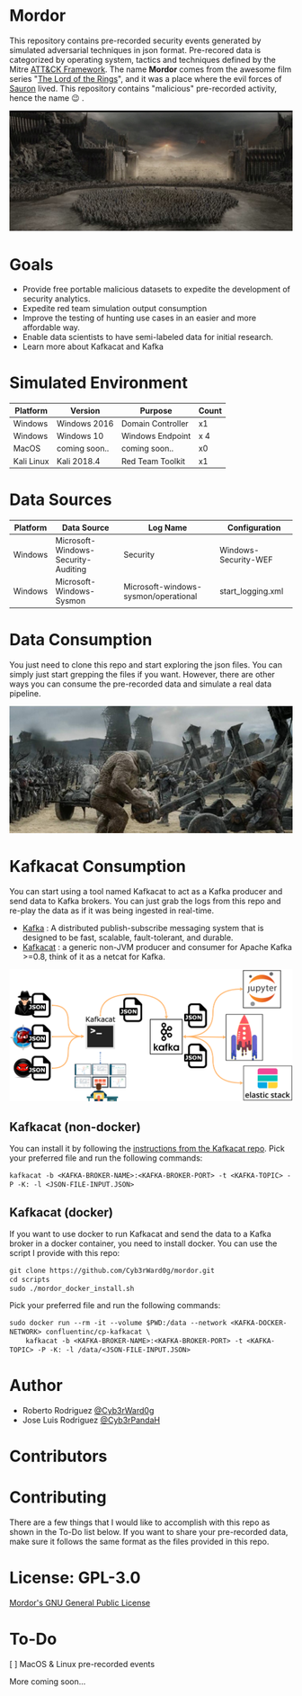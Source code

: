 # Mordor

This repository contains pre-recorded security events generated by simulated adversarial techniques in json format. Pre-recored data is categorized by operating system, tactics and techniques defined by the Mitre [ATT&CK Framework](https://attack.mitre.org/wiki/Main_Page). The name **Mordor** comes from the awesome film series "[The Lord of the Rings](https://en.wikipedia.org/wiki/The_Lord_of_the_Rings_(film_series))", and it was a place where the evil forces of [Sauron](https://en.wikipedia.org/wiki/Sauron) lived. This repository contains "malicious" pre-recorded activity, hence the name :wink: .

![alt text](resources/images/mordor-gate-main.jpg "Catapult")

# Goals

* Provide free portable malicious datasets to expedite the development of security analytics.
* Expedite red team simulation output consumption
* Improve the testing of hunting use cases in an easier and more affordable way.
* Enable data scientists to have semi-labeled data for initial research.
* Learn more about Kafkacat and Kafka

# Simulated Environment

| Platform | Version | Purpose | Count |
|---------|---------|---------|---------|
| Windows | Windows 2016 | Domain Controller | x1 |
| Windows | Windows 10 | Windows Endpoint | x 4 |
| MacOS | coming soon.. | coming soon.. | x0 |
| Kali Linux | Kali 2018.4 | Red Team Toolkit | x1 |

# Data Sources

| Platform | Data Source | Log Name | Configuration |
|---------|---------|---------|---------|
| Windows | Microsoft-Windows-Security-Auditing | Security | Windows-Security-WEF |
| Windows | Microsoft-Windows-Sysmon | Microsoft-windows-sysmon/operational | start_logging.xml |

# Data Consumption

You just need to clone this repo and start exploring the json files. You can simply just start grepping the files if you want. However, there are other ways you can consume the pre-recorded data and simulate a real data pipeline.

![alt text](resources/images/catapult-main-image.png "Catapult")

# Kafkacat Consumption

You can start using a tool named Kafkacat to act as a Kafka producer and send data to Kafka brokers. You can just grab the logs from this repo and re-play the data as if it was being ingested in real-time.

* [Kafka](http://kafka.apache.org/) : A distributed publish-subscribe messaging system that is designed to be fast, scalable, fault-tolerant, and durable.
* [Kafkacat](https://github.com/edenhill/kafkacat) : a generic non-JVM producer and consumer for Apache Kafka >=0.8, think of it as a netcat for Kafka.

![alt text](resources/images/kafka-kafkacat.png "Kafkacat Infrastructure")

## Kafkacat (non-docker)

You can install it by following the [instructions from the Kafkacat repo](https://github.com/edenhill/kafkacat#install). Pick your preferred file and run the following commands:

```
kafkacat -b <KAFKA-BROKER-NAME>:<KAFKA-BROKER-PORT> -t <KAFKA-TOPIC> -P -K: -l <JSON-FILE-INPUT.JSON>
```
## Kafkacat (docker)

If you want to use docker to run Kafkacat and send the data to a Kafka broker in a docker container, you need to install docker. You can use the script I provide with this repo:

```
git clone https://github.com/Cyb3rWard0g/mordor.git
cd scripts
sudo ./mordor_docker_install.sh
```

Pick your preferred file and run the following commands:

```
sudo docker run --rm -it --volume $PWD:/data --network <KAFKA-DOCKER-NETWORK> confluentinc/cp-kafkacat \
    kafkacat -b <KAFKA-BROKER-NAME>:<KAFKA-BROKER-PORT> -t <KAFKA-TOPIC> -P -K: -l /data/<JSON-FILE-INPUT.JSON>
```

# Author

* Roberto Rodriguez [@Cyb3rWard0g](https://twitter.com/Cyb3rWard0g)
* Jose Luis Rodriguez [@Cyb3rPandaH](https://twitter.com/Cyb3rPandaH)

# Contributors

# Contributing

There are a few things that I would like to accomplish with this repo as shown in the To-Do list below. If you want to share your pre-recorded data, make sure it follows the same format as the files provided in this repo.

# License: GPL-3.0

[ Mordor's GNU General Public License](https://github.com/Cyb3rWard0g/Mordor/blob/master/LICENSE)

# To-Do

[ ] MacOS & Linux pre-recorded events

More coming soon...